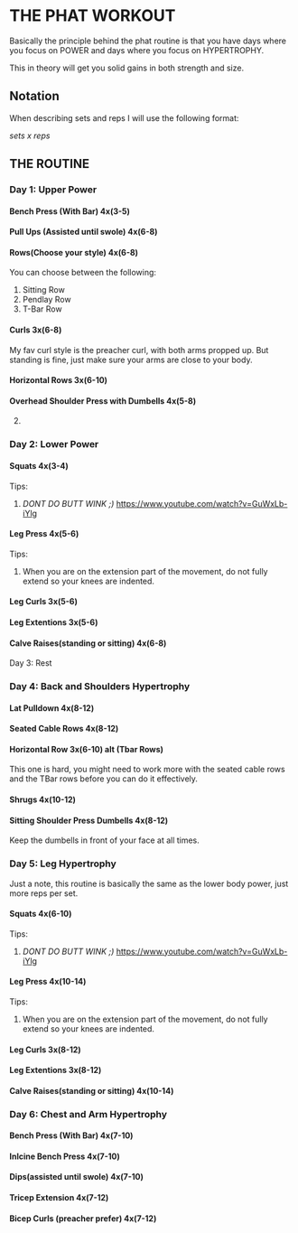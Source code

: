 # THE PHAT WORKOUT
Basically the principle behind the phat routine is that you have days where you focus on POWER and days where you focus on HYPERTROPHY. 

This in theory will get you solid gains in both strength and size. 
## Notation
When describing sets and reps I will use the following format:

*sets x reps*




## THE ROUTINE

### Day 1: Upper Power
#### Bench Press (With Bar) 4x(3-5)
#### Pull Ups (Assisted until swole) 4x(6-8)
#### Rows(Choose your style) 4x(6-8)
You can choose between the following:
1. Sitting Row
2. Pendlay Row
3. T-Bar Row

#### Curls 3x(6-8)
My fav curl style is the preacher curl, with both arms propped up. But standing is fine, just make sure your arms are close to your body.

#### Horizontal Rows 3x(6-10)
#### Overhead Shoulder Press with Dumbells 4x(5-8) 






2. 
### Day 2: Lower Power
#### Squats 4x(3-4)
Tips:
1. *DONT DO BUTT WINK ;)*
https://www.youtube.com/watch?v=GuWxLb-iYlg

#### Leg Press 4x(5-6)
Tips:
1. When you are on the extension part of the movement, do not fully extend so your knees are indented. 
#### Leg Curls 3x(5-6)
#### Leg Extentions 3x(5-6)
#### Calve Raises(standing or sitting) 4x(6-8)

Day 3: Rest
### Day 4: Back and Shoulders Hypertrophy
#### Lat Pulldown 4x(8-12)
#### Seated Cable Rows 4x(8-12)
#### Horizontal Row  3x(6-10) alt (Tbar Rows)
This one is hard, you might need to work more with the seated cable rows and the TBar rows before you can do it effectively. 
#### Shrugs 4x(10-12)
#### Sitting Shoulder Press Dumbells 4x(8-12)
Keep the dumbells in front of your face at all times.



### Day 5: Leg Hypertrophy
Just a note, this routine is basically the same as the lower body power, just more reps per set.

#### Squats 4x(6-10)
Tips:
1. *DONT DO BUTT WINK ;)*
https://www.youtube.com/watch?v=GuWxLb-iYlg

#### Leg Press 4x(10-14)
Tips:
1. When you are on the extension part of the movement, do not fully extend so your knees are indented. 
#### Leg Curls 3x(8-12)
#### Leg Extentions 3x(8-12)
#### Calve Raises(standing or sitting) 4x(10-14)



### Day 6: Chest and Arm Hypertrophy
#### Bench Press (With Bar) 4x(7-10)
#### Inlcine Bench Press 4x(7-10)
#### Dips(assisted until swole) 4x(7-10)
#### Tricep Extension 4x(7-12)
#### Bicep Curls (preacher prefer) 4x(7-12)


